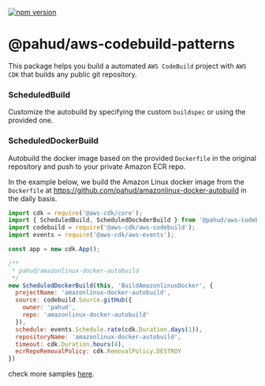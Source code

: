 
[![npm version](https://badge.fury.io/js/%40pahud%2Faws-codebuild-patterns.svg)](https://badge.fury.io/js/%40pahud%2Faws-codebuild-patterns)

# @pahud/aws-codebuild-patterns

This package helps you build a automated `AWS CodeBuild` project with `AWS CDK` that builds any public git repository.


### ScheduledBuild
Customize the autobuild by specifying the custom `buildspec` or using the provided one.


### ScheduledDockerBuild
Autobuild the docker image based on the provided `Dockerfile` in the original repository and push to your private Amazon ECR repo.


In the example below, we build the Amazon Linux docker image from the `Dockerfile` at https://github.com/pahud/amazonlinux-docker-autobuild in the daily basis.

```js
import cdk = require('@aws-cdk/core');
import { ScheduledBuild, ScheduledDockderBuild } from '@pahud/aws-codebuild-patterns'
import codebuild = require('@aws-cdk/aws-codebuild');
import events = require('@aws-cdk/aws-events');

const app = new cdk.App();

/**
 * pahud/amazonlinux-docker-autobuild
 */
new ScheduledDockerBuild(this, 'BuildAmazonlinuxDocker', {
  projectName: 'amazonlinux-docker-autobuild',
  source: codebuild.Source.gitHub({
    owner: 'pahud',
    repo: 'amazonlinux-docker-autobuild'
  }),
  schedule: events.Schedule.rate(cdk.Duration.days(1)),
  repositoryName: 'amazonlinux-docker-autobuild',
  timeout: cdk.Duration.hours(4),
  ecrRepoRemovalPolicy: cdk.RemovalPolicy.DESTROY
})

```
check more samples [here](https://github.com/pahud/cdk-samples/blob/master/typescript/packages/aws-codebuild-patterns/samples/all.ts).
